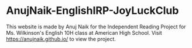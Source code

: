 # AnujNaik-EnglishIRP-JoyLuckClub

This website is made by Anuj Naik for the Independent Reading Project for Ms. Wilkinson's English 10H class at American High School. Visit https://anujnaik.github.io/ to view the project.
